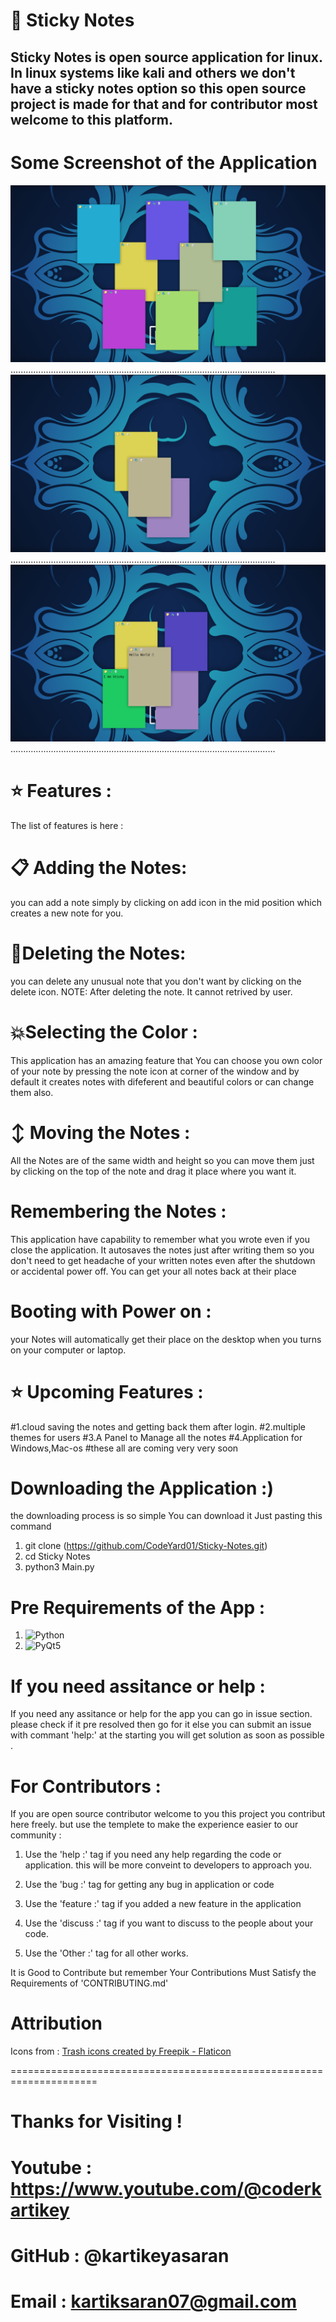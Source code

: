 # 📓 Sticky Notes 
Sticky Notes is open source application for linux. In linux systems like kali and others we don't have a sticky notes option so this open source project is made for that and for contributor most welcome to this platform.
---------

# Some Screenshot of the Application 
![](https://github.com/CodeYard01/Sticky-Notes/blob/1511ebd207eed0c242feecfec81ce57b819a251b/Sample1.jpg)
.........................................................................................................
![](https://github.com/CodeYard01/Sticky-Notes/blob/1511ebd207eed0c242feecfec81ce57b819a251b/Sample2.jpg)
.........................................................................................................
![](https://github.com/CodeYard01/Sticky-Notes/blob/1511ebd207eed0c242feecfec81ce57b819a251b/Sample3.jpg)
.........................................................................................................

#  ⭐ Features :
The list of features is here :
#  📋 Adding the Notes:
you can add a note simply by clicking on add icon in the mid position which creates a new note for you.

#  🔴Deleting the Notes:
you can delete any unusual note that you don't want by clicking on the delete icon.
NOTE: After deleting the note. It cannot retrived by user.

# 💥Selecting the Color :
This application has an amazing feature that You can choose you own color of your note by pressing the note icon at corner of the window and by default it creates notes with difeferent and beautiful colors or can change them also.

# ↕ Moving the Notes :
All the Notes are of the same width and height so you can move them just by clicking on the top of the note and drag it place where you want it. 

# Remembering the Notes : 
This application have capability to remember what you wrote even if you close the application. It autosaves the notes just after writing them so you don't need to get headache of your written notes even after the shutdown or accidental power off. You can get your all notes back at their place

# Booting with Power on :
your Notes will automatically get their place on the desktop when you turns on your computer or laptop.

# ⭐ Upcoming Features :
#1.cloud saving the notes and getting back them after login.
#2.multiple themes for users 
#3.A Panel to Manage all the notes
#4.Application for Windows,Mac-os
#these all are coming very very soon

# Downloading the Application :)

the downloading process is so simple You can download it Just pasting this command
1. git clone (https://github.com/CodeYard01/Sticky-Notes.git)
2. cd Sticky Notes
3. python3 Main.py

# Pre Requirements of the App :
1. ![Python]('https://www.python.org/')
2. ![PyQt5]('https://pypi.org/project/PyQt5/')

# If you need assitance or help :
If you need any assitance or help for the app you can go in issue section. please check if it pre resolved then go for it else you can submit an issue with commant 'help:' at the starting you will get solution as soon as possible .

# For Contributors :
If you are open source contributor welcome to you this project you contribut here freely. but use the templete to make the experience easier to our community :

1. Use the 'help :' tag if you need any help regarding the code or application. this will be more conveint to developers to approach you.

2. Use the 'bug :' tag for getting any bug in application or code 

3. Use the 'feature :' tag if you added a new feature in the application

4. Use the 'discuss :' tag if you want to discuss to the people about your code.

5. Use the 'Other :' tag for all other works.

It is Good to Contribute but remember Your Contributions Must Satisfy the Requirements of 'CONTRIBUTING.md'

# Attribution 
Icons from : <a href="https://www.flaticon.com/free-icons/trash" title="trash icons">Trash icons created by Freepik - Flaticon</a>

=====================================================================
# Thanks for Visiting !

# Youtube : https://www.youtube.com/@coderkartikey 
# GitHub : @kartikeyasaran
# Email : kartiksaran07@gmail.com
